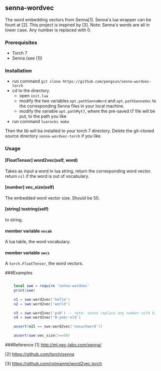 ## senna-wordvec

The word embedding vectors from Senna[1]. Senna's lua wrapper can be fount at [2]. This project is inspired by [3].
Note: Senna's words are all in lower case. Any number is replaced with 0.

### Prerequisites
* Torch 7
* Senna (see [1])

### Installation
* run command ```git clone https://github.com/pengsun/senna-wordvec-torch```
* cd to the directory.
  * open `init.lua`
  * modify the two variables `opt.pathSennaWord` and `opt.pathSennaVec` to the corresponding Senna files in your local machine.
  * modify the variable `opt.pathMyt7`, where the pre-saved t7 file will be put, to the path you like 
* run command ```luarocks make```

Then the lib will ba installed to your torch 7 directory. Delete the git-cloned source directory `senna-wordvec-torch` if you like.

### Usage
#### [FloatTensor] word2vec(self, word)
Takes as input a word in lua string, return the corresponding word vector. return `nil` if the word is out of vocabulary.

#### [number] vec_size(self)
The embedded word vector size. Should be 50.

#### [string] __tostring__(self)
to string.

#### member variable `vocab`
A lua table, the word vocabulary.

#### member variable `vecs`
A `torch.FloatTensor`, the word vectors. 

###Examples

```Lua

    local swe = require 'senna-wordvec'
    print(swe)
    
    v1 = swe:word2vec('hello')
    v2 = swe:word2vec('world')
    
    v3 = swe:word2vec('ps0') -- note: senna replace any number with 0, so `ps2` should be fed as `ps0`
    v4 = swe:word2vec('0-year-old')
     
    assert(nil == swe:word2vec('nosuchword')) 
     
    assert(swe:vec_size()==50)

```

###Reference
[1] http://ml.nec-labs.com/senna/

[2] https://github.com/torch/senna

[3] https://github.com/rotmanmi/word2vec.torch
